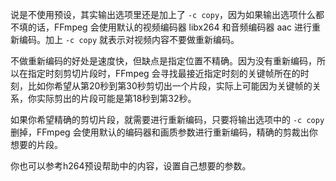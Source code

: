 说是不使用预设，其实输出选项里还是加上了 `-c copy`，因为如果输出选项什么都不填的话，FFmpeg 会使用默认的视频编码器 libx264 和音频编码器 aac 进行重新编码。加上 `-c copy` 就表示对视频内容不要做重新编码。

不做重新编码的好处是速度快，但缺点是指定位置不精确。因为没有重新编码，所以在指定时刻剪切片段时，FFmpeg 会寻找最接近指定时刻的关键帧所在的时刻，比如你希望从第20秒到第30秒剪切出一个片段，实际上可能因为关键帧的关系，你实际剪出的片段可能是第18秒到第32秒。

如果你希望精确的剪切片段，就需要进行重新编码，只要将输出选项中的 `-c copy`  删掉，FFmpeg 会使用默认的编码器和画质参数进行重新编码，精确的剪裁出你想要的片段。

你也可以参考h264预设帮助中的内容，设置自己想要的参数。

 